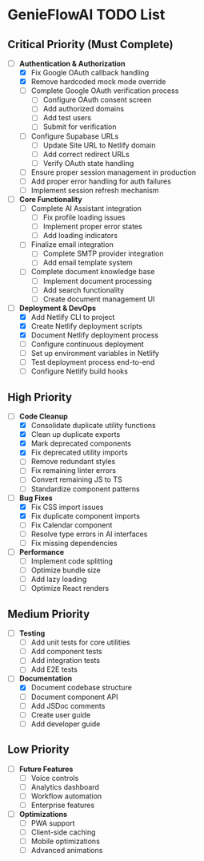 # GenieFlowAI TODO List

## Critical Priority (Must Complete)

- [ ] **Authentication & Authorization**
  - [x] Fix Google OAuth callback handling
  - [x] Remove hardcoded mock mode override
  - [ ] Complete Google OAuth verification process
    - [ ] Configure OAuth consent screen
    - [ ] Add authorized domains
    - [ ] Add test users
    - [ ] Submit for verification
  - [ ] Configure Supabase URLs
    - [ ] Update Site URL to Netlify domain
    - [ ] Add correct redirect URLs
    - [ ] Verify OAuth state handling
  - [ ] Ensure proper session management in production
  - [ ] Add proper error handling for auth failures
  - [ ] Implement session refresh mechanism

- [ ] **Core Functionality**
  - [ ] Complete AI Assistant integration
    - [ ] Fix profile loading issues
    - [ ] Implement proper error states
    - [ ] Add loading indicators
  - [ ] Finalize email integration
    - [ ] Complete SMTP provider integration
    - [ ] Add email template system
  - [ ] Complete document knowledge base
    - [ ] Implement document processing
    - [ ] Add search functionality
    - [ ] Create document management UI

- [ ] **Deployment & DevOps**
  - [x] Add Netlify CLI to project
  - [x] Create Netlify deployment scripts
  - [x] Document Netlify deployment process
  - [ ] Configure continuous deployment
  - [ ] Set up environment variables in Netlify
  - [ ] Test deployment process end-to-end
  - [ ] Configure Netlify build hooks

## High Priority

- [ ] **Code Cleanup**
  - [x] Consolidate duplicate utility functions
  - [x] Clean up duplicate exports
  - [x] Mark deprecated components
  - [x] Fix deprecated utility imports
  - [ ] Remove redundant styles
  - [ ] Fix remaining linter errors
  - [ ] Convert remaining JS to TS
  - [ ] Standardize component patterns

- [ ] **Bug Fixes**
  - [x] Fix CSS import issues
  - [x] Fix duplicate component imports
  - [ ] Fix Calendar component
  - [ ] Resolve type errors in AI interfaces
  - [ ] Fix missing dependencies

- [ ] **Performance**
  - [ ] Implement code splitting
  - [ ] Optimize bundle size
  - [ ] Add lazy loading
  - [ ] Optimize React renders

## Medium Priority

- [ ] **Testing**
  - [ ] Add unit tests for core utilities
  - [ ] Add component tests
  - [ ] Add integration tests
  - [ ] Add E2E tests

- [ ] **Documentation**
  - [x] Document codebase structure
  - [ ] Document component API
  - [ ] Add JSDoc comments
  - [ ] Create user guide
  - [ ] Add developer guide

## Low Priority

- [ ] **Future Features**
  - [ ] Voice controls
  - [ ] Analytics dashboard
  - [ ] Workflow automation
  - [ ] Enterprise features

- [ ] **Optimizations**
  - [ ] PWA support
  - [ ] Client-side caching
  - [ ] Mobile optimizations
  - [ ] Advanced animations 